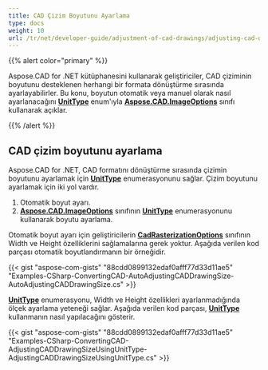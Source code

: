 ```yaml
---
title: CAD Çizim Boyutunu Ayarlama
type: docs
weight: 10
url: /tr/net/developer-guide/adjustment-of-cad-drawings/adjusting-cad-drawing-size/
---
```


{{% alert color="primary" %}}

Aspose.CAD for .NET kütüphanesini kullanarak geliştiriciler, CAD çiziminin boyutunu desteklenen herhangi bir formata dönüştürme sırasında ayarlayabilirler. Bu konu, boyutun otomatik veya manuel olarak nasıl ayarlanacağını [**UnitType**](https://reference.aspose.com/cad/net/aspose.cad.imageoptions/unittype) enum'ıyla [**Aspose.CAD.ImageOptions**](https://reference.aspose.com/cad/net/aspose.cad.imageoptions) sınıfı kullanarak açıklar.

{{% /alert %}}

## **CAD çizim boyutunu ayarlama**

Aspose.CAD for .NET, CAD formatını dönüştürme sırasında çizimin boyutunu ayarlamak için [**UnitType**](https://reference.aspose.com/cad/net/aspose.cad.imageoptions/unittype) enumerasyonunu sağlar. Çizim boyutunu ayarlamak için iki yol vardır.

1. Otomatik boyut ayarı.
1. [**Aspose.CAD.ImageOptions**](https://reference.aspose.com/cad/net/aspose.cad.imageoptions) sınıfının [**UnitType**](https://reference.aspose.com/cad/net/aspose.cad.imageoptions/unittype) enumerasyonunu kullanarak boyutu ayarlama.

Otomatik boyut ayarı için geliştiricilerin [**CadRasterizationOptions**](https://reference.aspose.com/cad/net/aspose.cad.imageoptions/cadrasterizationoptions/properties/index) sınıfının Width ve Height özelliklerini sağlamalarına gerek yoktur. Aşağıda verilen kod parçası otomatik boyutlandırmanın bir örneğidir.

{{< gist "aspose-com-gists" "88cdd0899132edaf0afff77d33d11ae5" "Examples-CSharp-ConvertingCAD-AutoAdjustingCADDrawingSize-AutoAdjustingCADDrawingSize.cs" >}}

[**UnitType**](https://reference.aspose.com/cad/net/aspose.cad.imageoptions/unittype) enumerasyonu, Width ve Height özellikleri ayarlanmadığında ölçek ayarlama yeteneği sağlar. Aşağıda verilen kod parçası, [**UnitType**](https://reference.aspose.com/cad/net/aspose.cad.imageoptions/unittype) kullanmanın nasıl yapılacağını gösterir.

{{< gist "aspose-com-gists" "88cdd0899132edaf0afff77d33d11ae5" "Examples-CSharp-ConvertingCAD-AdjustingCADDrawingSizeUsingUnitType-AdjustingCADDrawingSizeUsingUnitType.cs" >}}
